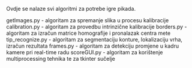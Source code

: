 Ovdje se nalaze svi algoritmi za potrebe igre pikada. 

getImages.py - algoritam za spremanje slika u procesu kalibracije
calibration.py - algoritam za provedbu intrinzične kalibracije
borders.py - algoritam za izračun matrice homografije i pronalazak centra mete
tip_recognize.py - algoritam za segmentaciju konture, lokalizaciju vrha, izračun rezultata
frames.py - algoritam za detekciju promjene u kadru kamere pri real-time radu
scoreGUI.py - algoritam za korištenje multiprocessing tehnika te za tkinter sučelje

